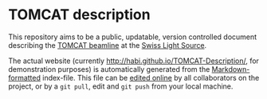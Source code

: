 # TOMCAT description

This repository aims to be a public, updatable, version controlled document describing the [TOMCAT beamline](http://psi.ch/sls/tomcat) at the [Swiss Light Source](http://psi.ch/sls).

The actual website (currently http://habi.github.io/TOMCAT-Description/, for demonstration purposes) is automatically generated from the [Markdown-formatted](index.md) index-file.
This file can be [edited online](https://github.com/habi/TOMCAT-Description/edit/gh-pages/index.md) by all collaborators on the project, or by a `git pull`, edit and `git push` from your local machine.
